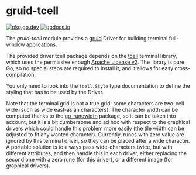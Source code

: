 # gruid-tcell

[![pkg.go.dev](https://pkg.go.dev/badge/github.com/anaseto/gruid-tcell.svg)](https://pkg.go.dev/github.com/anaseto/gruid-tcell)
[![godocs.io](https://godocs.io/github.com/anaseto/gruid-tcell?status.svg)](https://godocs.io/github.com/anaseto/gruid-tcell)

The *gruid-tcell* module provides a [gruid](https://github.com/anaseto/gruid)
Driver for building terminal full-window applications.

The provided driver tcell package depends on the
[tcell](https://github.com/gdamore/tcell) terminal library, which uses the
permissive enough [Apache License
v2](https://github.com/gdamore/tcell/blob/master/LICENSE). The library is pure
Go, so no special steps are required to install it, and it allows for easy
cross-compilation.

You only need to look into the `tcell.Style` type documentation to define the
styling that has to be used by the Driver.

Note that the terminal grid is not a true grid: some characters are two-cell
wide (such as wide east-asian characters). The character width can be computed
thanks to the [go-runewidth](github.com/mattn/go-runewidth) package, so it
can be taken into account, but it is a bit cumbersome and ad hoc with respect
to the graphical drivers which could handle this problem more easily (the tile
width can be adjusted to fit any wanted character). Currently, runes with zero
value are ignored by this terminal driver, so they can be placed after a wide
character. A portable solution is to always pass wide-characters twice, but
with different attributes, and then handle this in each driver, either
replacing the second one with a zero rune (for this driver), or a different
image (for graphical drivers).
